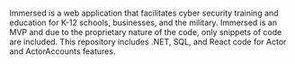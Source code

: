 Immersed is a web application that facilitates cyber security training and education for K-12 schools, businesses, and the military. Immersed is an MVP and due to the proprietary nature of the code, only snippets of code are included. This repository includes .NET, SQL, and React code for Actor and ActorAccounts features.
